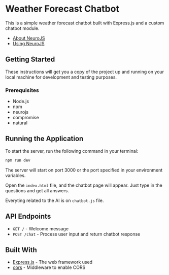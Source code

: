 # Weather Forecast Chatbot

This is a simple weather forecast chatbot built with Express.js and a custom chatbot module.

- [About NeuroJS](./docs/Sobre.md)  
- [Using NeuroJS](./docs/Uso.md)

## Getting Started

These instructions will get you a copy of the project up and running on your local machine for development and testing purposes.

### Prerequisites

- Node.js
- npm
- neurojs
- compromise
- natural

## Running the Application

To start the server, run the following command in your terminal:

```bash
npm run dev
```

The server will start on port 3000 or the port specified in your environment variables.

Open the `index.html` file, and the chatbot page will appear. Just type in the questions and get all answers.

Everyting related to the AI is on `chatbot.js` file.

## API Endpoints

- `GET /` - Welcome message
- `POST /chat` - Process user input and return chatbot response

## Built With

- [Express.js](https://expressjs.com/) - The web framework used
- [cors](https://www.npmjs.com/package/cors) - Middleware to enable CORS

